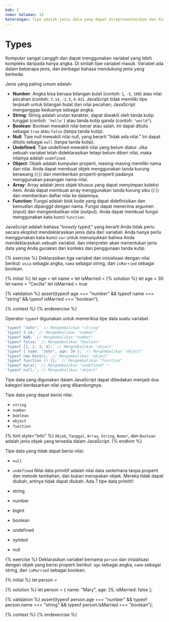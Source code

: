 ```yaml
---
bab: 2
nomor halaman: 13
keterangan: Tipe adalah jenis data yang dapat direpresentasikan dan dimanipulasi dalam suatu bahasa.
---
```


# Types

Komputer sangat canggih dan dapat menggunakan variabel yang lebih kompleks daripada hanya angka. Di sinilah tipe variabel masuk. Variabel ada dalam beberapa jenis, dan berbagai bahasa mendukung jenis yang berbeda.

Jenis yang paling umum adalah:

- **Number**: Angka bisa berupa bilangan bulat (contoh: `1`, `-5`, `100`) atau nilai pecahan (contoh: `3.14`, `-2.5`, `0.01`). JavaScript tidak memiliki tipe terpisah untuk bilangan bulat dan nilai pecahan; JavaScript menganggap keduanya sebagai angka.
- **String**: String adalah urutan karakter, dapat diwakili oleh tanda kutip tunggal (contoh: `'hello'`) atau tanda kutip ganda (contoh: `"world"`).
- **Boolean**: Boolean mewakili nilai benar atau salah. Ini dapat ditulis sebagai `true` atau `false` (tanpa tanda kutip).
- **Null**: Tipe null mewakili nilai null, yang berarti "tidak ada nilai." Ini dapat ditulis sebagai `null` (tanpa tanda kutip).
- **Undefined**: Tipe undefined mewakili nilai yang belum diatur. Jika sebuah variabel telah dideklarasikan tetapi belum diberi nilai, maka nilainya adalah `undefined`.
- **Object**: Objek adalah kumpulan properti, masing-masing memiliki nama dan nilai. Anda dapat membuat objek menggunakan tanda kurung kerawang (`{}`) dan memberikan properti-properti padanya menggunakan pasangan nama-nilai.
- **Array**: Array adalah jenis objek khusus yang dapat menyimpan koleksi item. Anda dapat membuat array menggunakan tanda kurung siku (`[]`) dan memberikan daftar nilai ke dalamnya.
- **Function**: Fungsi adalah blok kode yang dapat didefinisikan dan kemudian dipanggil dengan nama. Fungsi dapat menerima argumen (input) dan mengembalikan nilai (output). Anda dapat membuat fungsi menggunakan kata kunci `function`.

JavaScript adalah bahasa "_loosely typed_," yang berarti Anda tidak perlu secara eksplisit mendeklarasikan jenis data dari variabel. Anda hanya perlu menggunakan kata kunci `var` untuk menunjukkan bahwa Anda mendeklarasikan sebuah variabel, dan interpreter akan menentukan jenis data yang Anda gunakan dari konteks dan penggunaan tanda kutip.

{% exercise %}
Deklarasikan tiga variabel dan inisialisasi dengan nilai berikut: `usia` sebagai angka, `nama` sebagai string, dan `isMarried` sebagai boolean.

{% initial %}
let age =
let name =
let isMarried =
{% solution %}
let age = 30
let name = "Cecilia"
let isMarried = true

{% validation %}
assert(typeof age === "number" && typeof name === "string" && typeof isMarried === "boolean");

{% context %}
{% endexercise %}

Operator `typeof` digunakan untuk memeriksa tipe data suatu variabel.

```javascript
`typeof "John";` // Mengembalikan "string"
`typeof 3.14;` // Mengembalikan "number"
`typeof NaN;` // Mengembalikan "number"
`typeof false;` // Mengembalikan "boolean"
`typeof [1, 2, 3, 4];` // Mengembalikan "object"
`typeof { name: "John", age: 34 };` // Mengembalikan "object"
`typeof new Date();` // Mengembalikan "object"
`typeof function () {};` // Mengembalikan "function"
`typeof myCar;` // Mengembalikan "undefined" *
`typeof null;`; // Mengembalikan "object"
```

Tipe data yang digunakan dalam JavaScript dapat dibedakan menjadi dua kategori berdasarkan nilai yang dikandungnya.

Tipe data yang dapat berisi nilai:

- `string`
- `number`
- `boolean`
- `object`
- `function`

{% hint style="info" %}
`Objek`, `Tanggal`, `Array`, `String`, `Nomor`, dan `Boolean` adalah jenis objek yang tersedia dalam JavaScript.
{% endhint %}

Tipe data yang tidak dapat berisi nilai:

- `null`
- `undefined`
  Nilai data primitif adalah nilai data sederhana tanpa properti dan metode tambahan, dan bukan merupakan objek. Mereka tidak dapat diubah, artinya tidak dapat diubah. Ada 7 tipe data primitif:

- string
- number
- bigint
- boolean
- undefined
- symbol
- null

{% exercise %}
Deklarasikan variabel bernama `person` dan inisialisasi dengan objek yang berisi properti berikut: `age` sebagai angka, `name` sebagai string, dan `isMarried` sebagai boolean.

{% initial %}
let person =

{% solution %}
let person = {
name: "Mary",
age: 25,
isMarried: false
};

{% validation %}
assert(typeof person.age === "number" && typeof person.name === "string" && typeof person.isMarried === "boolean");

{% context %}
{% endexercise %}
